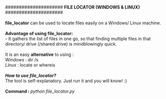 ##################### <b>FILE LOCATOR (WINDOWS & LINUX)</b> #####################<br><br><b>file_locator</b> can be used to locate files easily on a Windows/ Linux machine.<br><br><b>Advantage of using file_locator:</b><br>- It gathers the list of files in one go, so that finding multiple files in that directory/ drive (/shared drive) is mindblowingly quick.<br><br>It is an easy <b>alternative</b> to using :<br><i>Windows</i> : dir /s<br><i>Linux</i>   : locate or whereis<br><br><i><b>How to use file_locator?</b></i><br>The tool is self-explanatory. Just run it and you will know! :)<br><br><b>Command : </b><i>python file_locator.py</i>
